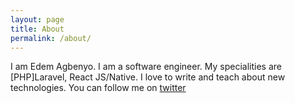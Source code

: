 ```yaml
---
layout: page
title: About
permalink: /about/
---
```


I am Edem Agbenyo. I am a software engineer. My specialities are [PHP]Laravel, React JS/Native. 
I love to write and teach about new technologies.
You can follow me on
[twitter](https://twitter.com/edemAgbenyo)
